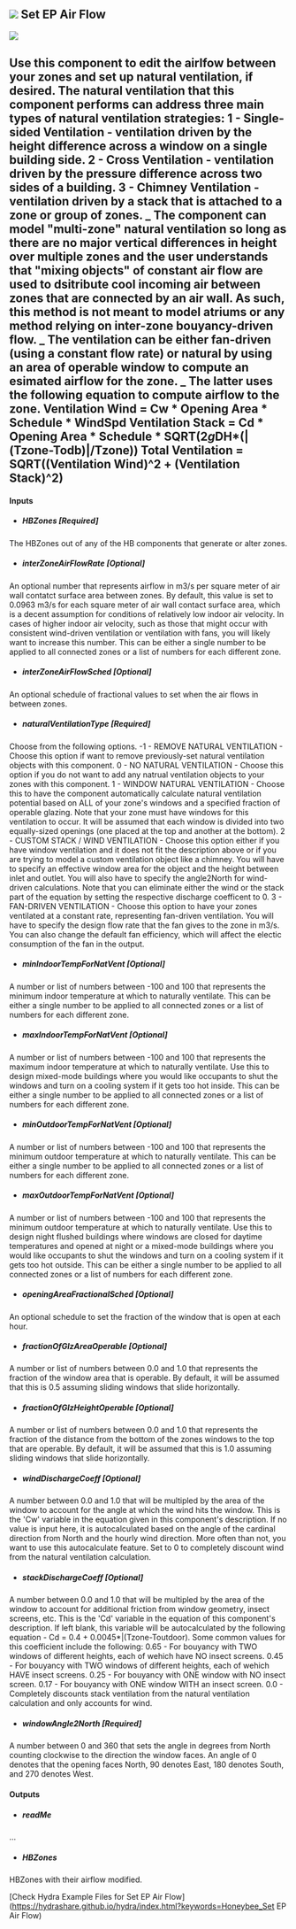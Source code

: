 ## ![](../../images/icons/Set_EP_Air_Flow.png) Set EP Air Flow

![](../../images/components/Set_EP_Air_Flow.png)

Use this component to edit the airlfow between your zones and set up natural ventilation, if desired.  The natural ventilation that this component performs can address three main types of natural ventilation strategies:     1 - Single-sided Ventilation - ventilation driven by the height difference across a window on a single building side.     2 - Cross Ventilation - ventilation driven by the pressure difference across two sides of a building.     3 - Chimney Ventilation - ventilation driven by a stack that is attached to a zone or group of zones. _ The component can model "multi-zone" natural ventilation so long as there are no major vertical differences in height over multiple zones and the user understands that "mixing objects" of constant air flow are used to dsitribute cool incoming air between zones that are connected by an air wall.  As such, this method is not meant to model atriums or any method relying on inter-zone bouyancy-driven flow. _ The ventilation can be either fan-driven (using a constant flow rate) or natural by using an area of operable window to compute an esimated airflow for the zone. _ The latter uses the following equation to compute airflow to the zone. Ventilation Wind = Cw * Opening Area * Schedule * WindSpd  Ventilation Stack = Cd * Opening Area * Schedule * SQRT(2*g*DH*(|(Tzone-Todb)|/Tzone))  Total Ventilation = SQRT((Ventilation Wind)^2 + (Ventilation Stack)^2) - 

#### Inputs
* ##### HBZones [Required]
The HBZones out of any of the HB components that generate or alter zones.
* ##### interZoneAirFlowRate [Optional]
An optional number that represents airflow in m3/s per square meter of air wall contatct surface area between zones.  By default, this value is set to 0.0963 m3/s for each square meter of air wall contact surface area, which is a decent assumption for conditions of relatively low indoor air velocity.  In cases of higher indoor air velocity, such as those that might occur with consistent wind-driven ventilation or ventilation with fans, you will likely want to increase this number. This can be either a single number to be applied to all connected zones or a list of numbers for each different zone.
* ##### interZoneAirFlowSched [Optional]
An optional schedule of fractional values to set when the air flows in between zones.
* ##### naturalVentilationType [Required]
Choose from the following options.       -1 - REMOVE NATURAL VENTILATION - Choose this option if want to remove previously-set natural ventilation objects with this component.       0 - NO NATURAL VENTILATION - Choose this option if you do not want to add any natrual ventilation objects to your zones with this component.       1 - WINDOW NATURAL VENTILATION - Choose this to have the component automatically calculate natural ventilation potential based on ALL of your zone's windows and a specified fraction of operable glazing.  Note that your zone must have windows for this ventilation to occur.  It will be assumed that each window is divided into two equally-sized openings (one placed at the top and another at the bottom).       2 - CUSTOM STACK / WIND VENTILATION - Choose this option either if you have window ventilation and it does not fit the description above or if you are trying to model a custom ventilation object like a chimney.  You will have to specify an effective window area for the object and the height between inlet and outlet.  You will also have to specify the angle2North for wind-driven calculations.  Note that you can eliminate either the wind or the stack part of the equation by setting the respective discharge coefficent to 0.       3 - FAN-DRIVEN VENTILATION - Choose this option to have your zones ventilated at a constant rate, representing fan-driven ventilation.  You will have to specify the design flow rate that the fan gives to the zone in m3/s.  You can also change the default fan efficiency, which will affect the electic consumption of the fan in the output.
* ##### minIndoorTempForNatVent [Optional]
A number or list of numbers between -100 and 100 that represents the minimum indoor temperature at which to naturally ventilate.  This can be either a single number to be applied to all connected zones or a list of numbers for each different zone.
* ##### maxIndoorTempForNatVent [Optional]
A number or list of numbers between -100 and 100 that represents the maximum indoor temperature at which to naturally ventilate.  Use this to design mixed-mode buildings where you would like occupants to shut the windows and turn on a cooling system if it gets too hot inside.  This can be either a single number to be applied to all connected zones or a list of numbers for each different zone.
* ##### minOutdoorTempForNatVent [Optional]
A number or list of numbers between -100 and 100 that represents the minimum outdoor temperature at which to naturally ventilate.  This can be either a single number to be applied to all connected zones or a list of numbers for each different zone.
* ##### maxOutdoorTempForNatVent [Optional]
A number or list of numbers between -100 and 100 that represents the minimum outdoor temperature at which to naturally ventilate.  Use this to design night flushed buildings where windows are closed for daytime temperatures and opened at night or a mixed-mode buildings where you would like occupants to shut the windows and turn on a cooling system if it gets too hot outside. This can be either a single number to be applied to all connected zones or a list of numbers for each different zone.
* ##### openingAreaFractionalSched [Optional]
An optional schedule to set the fraction of the window that is open at each hour.
* ##### fractionOfGlzAreaOperable [Optional]
A number or list of numbers between 0.0 and 1.0 that represents the fraction of the window area that is operable.  By default, it will be assumed that this is 0.5 assuming sliding windows that slide horizontally.
* ##### fractionOfGlzHeightOperable [Optional]
A number or list of numbers between 0.0 and 1.0 that represents the fraction of the distance from the bottom of the zones windows to the top that are operable.  By default, it will be assumed that this is 1.0 assuming sliding windows that slide horizontally.
* ##### windDischargeCoeff [Optional]
A number between 0.0 and 1.0 that will be multipled by the area of the window to account for the angle at which the wind hits the window.  This is the 'Cw' variable in the equation given in this component's description.  If no value is input here, it is autocalculated based on the angle of the cardinal direction from North and the hourly wind direction.  More often than not, you want to use this autocalculate feature.  Set to 0 to completely discount wind from the natural ventilation calculation.
* ##### stackDischargeCoeff [Optional]
A number between 0.0 and 1.0 that will be multipled by the area of the window to account for additional friction from window geometry, insect screens, etc.  This is the 'Cd' variable in the equation of this component's description.  If left blank, this variable will be autocalculated by the following equation - Cd = 0.4 + 0.0045*|(Tzone-Toutdoor).  Some common values for this coefficient include the following:   0.65 - For bouyancy with TWO windows of different heights, each of wehich have NO insect screens.   0.45 - For bouyancy with TWO windows of different heights, each of wehich HAVE insect screens.   0.25 - For bouyancy with ONE window with NO insect screen.   0.17 - For bouyancy with ONE window WITH an insect screen.   0.0 - Completely discounts stack ventilation from the natural ventilation calculation and only accounts for wind.
* ##### windowAngle2North [Required]
A number between 0 and 360 that sets the angle in degrees from North counting clockwise to the direction the window faces.  An angle of 0 denotes that the opening faces North, 90 denotes East, 180 denotes South, and 270 denotes West.

#### Outputs
* ##### readMe
...
* ##### HBZones
HBZones with their airflow modified.


[Check Hydra Example Files for Set EP Air Flow](https://hydrashare.github.io/hydra/index.html?keywords=Honeybee_Set EP Air Flow)